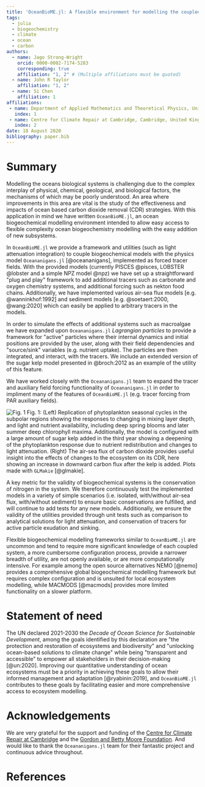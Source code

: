 ```yaml
---
title: 'OceanBioME.jl: A flexible environment for modelling the coupled interactions between ocean biogeochemistry and physics'
tags:
  - julia
  - biogeochemistry
  - climate
  - ocean
  - carbon
authors:
  - name: Jago Strong-Wright
    orcid: 0000-0002-7174-5283
    corresponding: true
    affiliation: "1, 2" # (Multiple affiliations must be quoted)
  - name: John R Taylor
    affiliation: "1, 2"
  - name: Si Chen
    affiliation: 1
affiliations:
 - name: Department of Applied Mathematics and Theoretical Physics, University of Cambridge, Cambridge, United Kingdom
   index: 1
 - name: Centre for Climate Repair at Cambridge, Cambridge, United Kingdom
   index: 2
date: 18 August 2020
bibliography: paper.bib
---
```


# Summary

Modelling the oceans biological systems is challenging due to the complex interplay of physical, chemical, geological, and biological factors, the mechanisms of which may be poorly understood. An area where improvements in this area are vital is the study of the effectiveness and impacts of ocean based carbon dioxide removal (CDR) strategies. With this application in mind we have written ``OceanBioME.jl``, an ocean biogeochemical modelling environment intended to allow easy access to flexible complexity ocean biogeochemistry modelling with the easy addition of new subsystems. 

In ``OceanBioME.jl`` we provide a framework and utilities (such as light attenuation integration) to couple biogeochemical models with the physics model ``Oceananigans.jl`` [@oceananigans], implemented as forced tracer fields. With the provided models (currently PISCES @pisces, LOBSTER @lobster and a simple NPZ model @npz) we have set up a straightforward "plug and play" framework to add additional tracers such as carbonate and oxygen chemistry systems, and additional forcing such as nekton food chains. Additionally, we have implemented various air-sea flux models [e.g. @wanninkhof:1992] and sediment models [e.g. @soetaert:2000, @wang:2020] which can easily be applied to arbitrary tracers in the models. 

In order to simulate the effects of additional systems such as macroalgae we have expanded upon ``Oceananigans.jl`` *Lagrangian particles* to provide a framework for "active" particles where their internal dynamics and initial positions are provided by the user, along with their field dependencies and "source/sink" variables (e.g. nutrient uptake). The particles are then integrated, and interact, with the tracers. We include an extended version of the sugar kelp model presented in @broch:2012 as an example of the utility of this feature. 

We have worked closely with the ``Oceananigans.jl`` team to expand the tracer and auxiliary field forcing functionality of ``Oceananigans.jl`` in order to impliment many of the features of ``OceanBioME.jl`` (e.g. tracer forcing from PAR auxiliary fields). 

![Fig. 1](example.png)
Fig. 1: (Left) Replication of phytoplankton seasonal cycles in the subpolar regions showing the responses to changing in mixing layer depth, and light and nutrient availability, including deep spring blooms and later summer deep chlorophyll maxima. Additionally, the model is configured with a large amount of sugar kelp added in the third year showing a deepening of the phytoplankton response due to nutrient redistribution and changes to light attenuation. (Right) The air-sea flux of carbon dioxide provides useful insight into the effects of changes to the ecosystem on its CDR, here showing an increase in downward carbon flux after the kelp is added. Plots made with `GLMakie` [@glmakie].

A key metric for the validity of biogeochemical systems is the conservation of nitrogen in the system. We therefore continuously test the implemented models in a variety of simple scenarios (i.e. isolated, with/without air-sea flux, with/without sediment) to ensure basic conservations are fulfilled, and will continue to add tests for any new models. Additionally, we ensure the validity of the utilities provided through unit tests such as comparison to analytical solutions for light attenuation, and conservation of tracers for active particle exudation and sinking.

Flexible biogeochemical modelling frameworks similar to ``OceanBioME.jl`` are uncommon and tend to require more significant knowledge of each coupled system, a more cumbersome configuration process, provide a narrower breadth of utility, are not openly available, or are more computationally intensive. For example among the open source alternatives NEMO [@nemo] provides a comprehensive global biogeochemical modelling framework but requires complex configuration and is unsuited for local ecosystem modelling, while MACMODS [@macmods] provides more limited functionality on a slower platform.

[comment]: <> (Not convinved we need this section since Oceananigans doesn't have one, the above is already about the same length as their paper, and it doesn't really flow)
# Statement of need

The UN declared 2021-2030 the *Decade of Ocean Science for Sustainable Development*, among the goals identified by this declaration are "the protection and restoration of ecosystems and biodiversity" and "unlocking ocean-based solutions to climate change" while being "transparent and accessible" to empower all stakeholders in their decision-making [@un:2020]. Improving our quantitative understanding of ocean ecosystems must be a priority in achieving these goals to allow their informed management and adaptation [@ryabinin:2019], and ``OceanBioME.jl`` contributes to these goals by facilitating easier and more comprehensive access to ecosystem modelling. 

# Acknowledgements

We are very grateful for the support and funding of the [Centre for Climate Repair at Cambridge](https://www.climaterepair.cam.ac.uk/) and the [Gordon and Betty Moore Foundation](https://www.moore.org/). And would like to thank the ``Oceananigans.jl`` team for their fantastic project and continuous advice throughout.

# References
